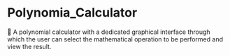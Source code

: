 # Polynomia_Calculator
🧮 A polynomial calculator with a dedicated graphical interface through which the user can select the mathematical operation to be performed and view the result.
